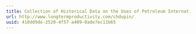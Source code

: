 ```yaml
---
title: Collection of Historical Data on the Uses of Petroleum International Network
url: http://www.longtermproductivity.com/chdupin/
uuid: 410dd9de-2520-4f57-a409-0ade7ec11b65
---
```



